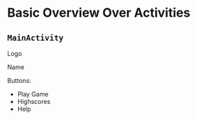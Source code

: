 # Basic Overview Over Activities

## `MainActivity`

Logo

Name

Buttons:

- Play Game
- Highscores
- Help
